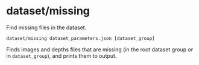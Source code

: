 # dataset/missing

Find missing files in the dataset.

    dataset/missing dataset_parameters.json [dataset_group]

Finds images and depths files that are missing (in the root dataset group or in `dataset_group`), and prints them to output.
